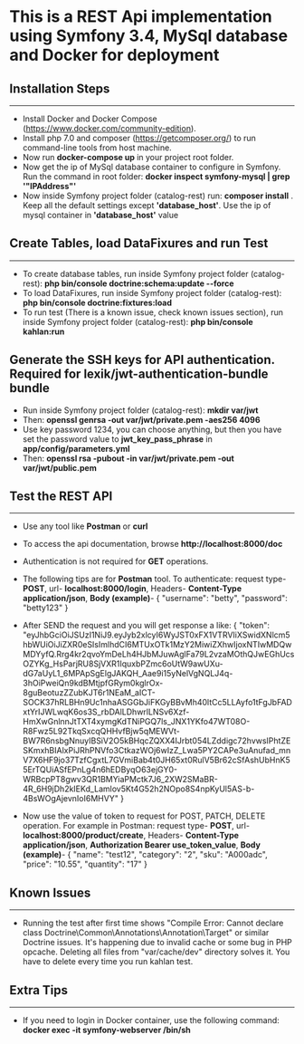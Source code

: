 # This is a REST Api implementation using Symfony 3.4, MySql database and Docker for deployment

## Installation Steps
----------------------
- Install Docker and Docker Compose (https://www.docker.com/community-edition).
- Install php 7.0 and composer (https://getcomposer.org/) to run command-line tools from host machine.
- Now run **docker-compose up** in your project root folder.
- Now get the ip of MySql database container to configure in Symfony. Run the command in root folder: **docker inspect symfony-mysql | grep '"IPAddress"'**
- Now inside Symfony project folder (catalog-rest) run: **composer install** . Keep all the default settings except **'database_host'**. Use the ip of mysql container in **'database_host'** value

## Create Tables, load DataFixures and run Test
-------------------------------------------------
- To create database tables, run inside Symfony project folder (catalog-rest): **php bin/console doctrine:schema:update --force**
- To load DataFixures, run inside Symfony project folder (catalog-rest): **php bin/console doctrine:fixtures:load**
- To run test (There is a known issue, check known issues section), run inside Symfony project folder (catalog-rest): **php bin/console kahlan:run**

## Generate the SSH keys for API authentication. Required for **lexik/jwt-authentication-bundle bundle**
- Run inside Symfony project folder (catalog-rest): **mkdir var/jwt**
- Then: **openssl genrsa -out var/jwt/private.pem -aes256 4096**
- Use key password 1234, you can choose anything, but then you have set the password value to **jwt_key_pass_phrase** in **app/config/parameters.yml**
- Then: **openssl rsa -pubout -in var/jwt/private.pem -out var/jwt/public.pem**

## Test the REST API
----------------------------
- Use any tool like **Postman** or **curl**
- To access the api documentation, browse **http://localhost:8000/doc**
- Authentication is not required for **GET** operations. 
- The following tips are for **Postman** tool. To authenticate: request type- **POST**, url- **localhost:8000/login**, Headers- **Content-Type application/json**,
**Body (example)**- {
    "username": "betty",
    "password": "betty123"
}
- After SEND the request and you will get response a like: 
{
    "token": "eyJhbGciOiJSUzI1NiJ9.eyJyb2xlcyI6WyJST0xFX1VTRVIiXSwidXNlcm5hbWUiOiJiZXR0eSIsImlhdCI6MTUxOTk1MzY2MiwiZXhwIjoxNTIwMDQwMDYyfQ.Rrg4kr2qvoYmDeLh4HJbMJuwAglFa79L2vzaMOthQJwEGhUcsOZYKg_HsParjRU8SjVXR1IquxbPZmc6oUtW9awUXu-dG7aUyL1_6MPApSgElgJAKQH_Aae9i15yNelVgNQLJ4q-3hOiPweiQn9kdBMtjpfGRym0kglrOx-8guBeotuzZZubKJT6r1NEaM_aICT-SOCK37hRLBHn9Uc1nhaASGGbJiFKGyBBvMh40ltCc5LLAyfo1tFgJbFADxtYrIJWLwqK6os3S_rbDAlLDhwrlLNSv6Xzf-HmXwGnlnnJtTXT4xymgKdTNiPGQ7ls_JNX1YKfo47WT08O-R8Fwz5L92TkqSxcqQHHvfBjw5qMEWVt-BW7R6nsbgNnuyIBSiV2O5kBHqcZQXX4IJrbt054LZddigc72hvwsIPhtZESKmxhBIAlxPiJRhPNVfo3CtkazWOj6wIzZ_Lwa5PY2CAPe3uAnufad_mnV7X6HF9jo37TzfCgxtL7GVmiBab4t0JH65xt0RulV5Br62cSfAshUbHnK55ErTQUiASfEPnLg4n6hEDByqO63ejGY0-WRBcpPT8gwv3QR1BMYiaPMctk7J6_2XW2SMaBR-4R_6H9jDh2kIEKd_Lamlov5Kt4G52h2NOpo8S4npKyUl5AS-b-4BsWOgAjevnIoI6MHVY"
}

- Now use the value of token to request for POST, PATCH, DELETE operation. For example in Postman: request type- **POST**, url- **localhost:8000/product/create**, Headers- **Content-Type application/json**,
**Authorization Bearer use_token_value**,
**Body (example)**- {
    "name": "test12",
    "category": "2",
    "sku": "A000adc",
    "price": "10.55",
    "quantity": "17"
}

## Known Issues
----------------------------
- Running the test after first time shows "Compile Error: Cannot declare class Doctrine\Common\Annotations\Annotation\Target" or similar Doctrine issues. 
It's happening due to invalid cache or some bug in PHP opcache. Deleting all files from "var/cache/dev" directory solves it. You have to delete every 
time you run kahlan test.

## Extra Tips
-----------------
- If you need to login in Docker container, use the following command: **docker exec -it symfony-webserver /bin/sh** 